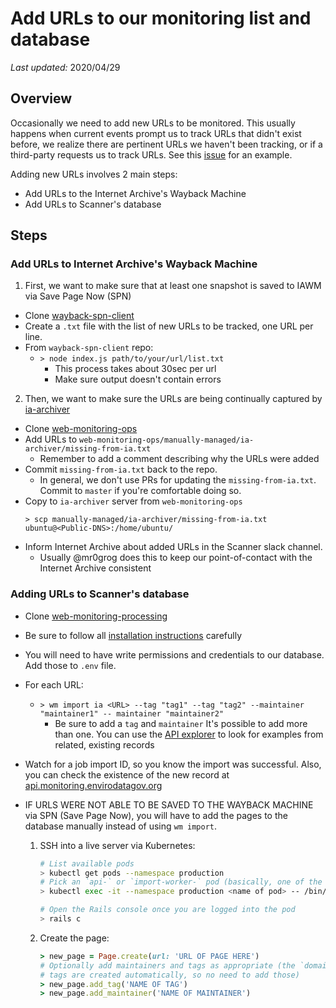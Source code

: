 # Add URLs to our monitoring list and database
*Last updated:* 2020/04/29 

## Overview
Occasionally we need to add new URLs to be monitored. This usually happens when current events prompt us to track URLs that didn't exist before, we realize there are pertinent URLs we haven't been tracking, or if a third-party requests us to track URLs. See this [issue](https://github.com/edgi-govdata-archiving/web-monitoring/issues/151) for an example.

Adding new URLs involves 2 main steps:

* Add URLs to the Internet Archive's Wayback Machine
* Add URLs to Scanner's database

## Steps

### **Add URLs to Internet Archive's Wayback Machine**
1. First, we want to make sure that at least one snapshot is saved to IAWM via Save Page Now (SPN)
- Clone [wayback-spn-client](https://github.com/Mr0grog/wayback-spn-client)
- Create a `.txt` file with the list of new URLs to be tracked, one URL per line.
- From `wayback-spn-client` repo: 
    - `> node index.js path/to/your/url/list.txt`
        - This process takes about 30sec per url
        - Make sure output doesn't contain errors

2. Then, we want to make sure the URLs are being continually captured by [ia-archiver](https://github.com/edgi-govdata-archiving/web-monitoring-ops/tree/master/manually-managed/ia-archiver)
- Clone [web-monitoring-ops](https://github.com/edgi-govdata-archiving/web-monitoring-ops)
- Add URLs to `web-monitoring-ops/manually-managed/ia-archiver/missing-from-ia.txt`
    - Remember to add a comment describing why the URLs were added
- Commit `missing-from-ia.txt` back to the repo. 
    - In general, we don't use PRs for updating the `missing-from-ia.txt`. Commit to `master` if you're comfortable doing so.
- Copy to `ia-archiver` server from `web-monitoring-ops`
    ```
    > scp manually-managed/ia-archiver/missing-from-ia.txt ubuntu@<Public-DNS>:/home/ubuntu/
    ```
- Inform Internet Archive about added URLs in the Scanner slack channel. 
    - Usually @mr0grog does this to keep our point-of-contact with the Internet Archive consistent

### **Adding URLs to Scanner's database**
* Clone [web-monitoring-processing](https://github.com/edgi-govdata-archiving/web-monitoring-processing)
* Be sure to follow all [installation instructions](https://github.com/edgi-govdata-archiving/web-monitoring-processing/#installation-instructions) carefully
* You will need to have write permissions and credentials to our database. Add those to `.env` file.
* For each URL:
    - `> wm import ia <URL> --tag "tag1" --tag "tag2" --maintainer "maintainer1" -- maintainer "maintainer2" `
        - Be sure to add a `tag` and `maintainer` It's possible to add more than one. You can use the [API explorer](https://api.monitoring.envirodatagov.org/) to look for examples from related, existing records

* Watch for a job import ID, so you know the import was successful. Also, you can check the existence of the new record at [api.monitoring.envirodatagov.org](api.monitoring.envirodatagov.org)

* IF URLS WERE NOT ABLE TO BE SAVED TO THE WAYBACK MACHINE via SPN (Save Page Now), you will have to add the pages to the database manually instead of using `wm import`.
    1. SSH into a live server via Kubernetes:

        ```sh
        # List available pods
        > kubectl get pods --namespace production
        # Pick an `api-` or `import-worker-` pod (basically, one of the DB pods) and log in
        > kubectl exec -it --namespace production <name of pod> -- /bin/bash

        # Open the Rails console once you are logged into the pod
        > rails c
        ```

    2. Create the page:

        ```rb
        > new_page = Page.create(url: 'URL OF PAGE HERE')
        # Optionally add maintainers and tags as appropriate (the `domain:` and `2l-domain`
        # tags are created automatically, so no need to add those)
        > new_page.add_tag('NAME OF TAG')
        > new_page.add_maintainer('NAME OF MAINTAINER')
        ```
